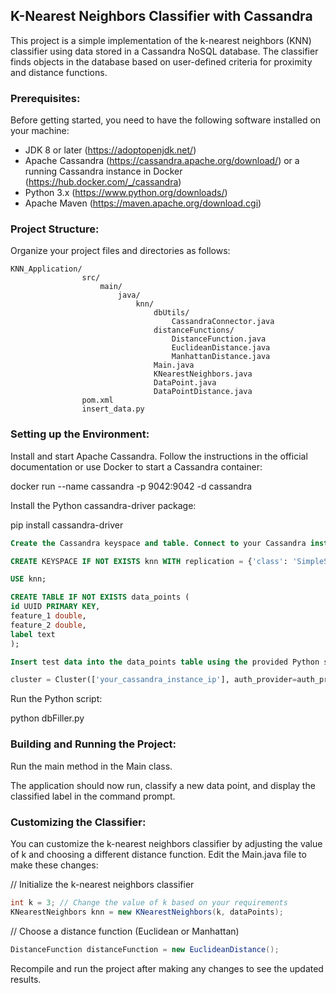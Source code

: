 <h2> K-Nearest Neighbors Classifier with Cassandra </h2>

This project is a simple implementation of the k-nearest neighbors (KNN) classifier using data stored in a Cassandra NoSQL database. The classifier finds objects in the database based on user-defined criteria for proximity and distance functions.

<h3>Prerequisites:</h3>

Before getting started, you need to have the following software installed on your machine:

* JDK 8 or later (https://adoptopenjdk.net/)
* Apache Cassandra (https://cassandra.apache.org/download/) or a running Cassandra instance in Docker (https://hub.docker.com/_/cassandra)
* Python 3.x (https://www.python.org/downloads/)
* Apache Maven (https://maven.apache.org/download.cgi)  

<h3>Project Structure: </h3> 
Organize your project files and directories as follows:  

    KNN_Application/  
                    src/  
                        main/  
                            java/  
                                knn/  
                                    dbUtils/
                                        CassandraConnector.java
                                    distanceFunctions/
                                        DistanceFunction.java
                                        EuclideanDistance.java
                                        ManhattanDistance.java
                                    Main.java  
                                    KNearestNeighbors.java    
                                    DataPoint.java  
                                    DataPointDistance.java  
                    pom.xml  
                    insert_data.py  

<h3>Setting up the Environment:  </h3>

Install and start Apache Cassandra. Follow the instructions in the official documentation or use Docker to start a Cassandra container:  

docker run --name cassandra -p 9042:9042 -d cassandra

Install the Python cassandra-driver package: 

pip install cassandra-driver

```sql
Create the Cassandra keyspace and table. Connect to your Cassandra instance using the cqlsh tool and execute the following commands:  

CREATE KEYSPACE IF NOT EXISTS knn WITH replication = {'class': 'SimpleStrategy', 'replication_factor': 1};

USE knn;

CREATE TABLE IF NOT EXISTS data_points (
id UUID PRIMARY KEY,
feature_1 double,
feature_2 double,
label text
);

Insert test data into the data_points table using the provided Python script insert_data.py. Update the script with the IP address of your Cassandra instance:  
```

```python
cluster = Cluster(['your_cassandra_instance_ip'], auth_provider=auth_provider)
```

Run the Python script:  

python dbFiller.py

<h3>Building and Running the Project:  </h3>

Run the main method in the Main class.

The application should now run, classify a new data point, and display the classified label in the command prompt.  

<h3>Customizing the Classifier:  </h3>
You can customize the k-nearest neighbors classifier by adjusting the value of k and choosing a different distance function. Edit the Main.java file to make these changes:  

// Initialize the k-nearest neighbors classifier  
``` java
int k = 3; // Change the value of k based on your requirements
KNearestNeighbors knn = new KNearestNeighbors(k, dataPoints);
```

// Choose a distance function (Euclidean or Manhattan)  
``` java
DistanceFunction distanceFunction = new EuclideanDistance();
```

Recompile and run the project after making any changes to see the updated results.
